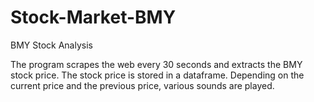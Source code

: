 # Stock-Market-BMY
BMY Stock Analysis
 
 
The program scrapes the web every 30 seconds and extracts the BMY stock price. The stock price is stored in a dataframe. Depending on the current price and the previous price, various sounds are played.
